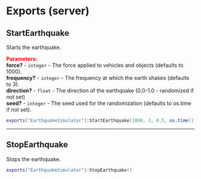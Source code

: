 
# Exports (server)

## StartEarthquake

Starts the earthquake.

<font style="color:red;">**Parameters:**</font><br>
**force?** - `integer` - The force applied to vehicles and objects (defaults to 1000).<br>
**frequency?** - `integer` - The frequency at which the earth shakes (defaults to 3).<br>
**direction?** - `float` - The direction of the earthquake (0.0-1.0 - randomized if not set)<br>
**seed?** - `integer` - The seed used for the randomization (defaults to os.time if not set).

```lua
exports["EarthquakeSimulator"]:StartEarthquake(1000, 3, 0.5, os.time())
```

***

## StopEarthquake

Stops the earthquake.

```lua
exports["EarthquakeSimulator"]:StopEarthquake()
```
